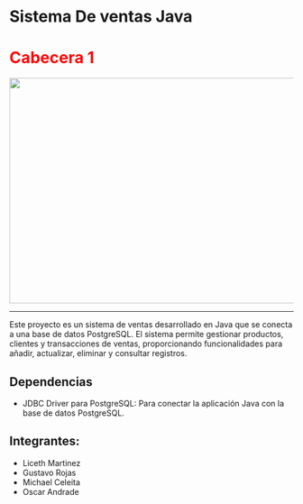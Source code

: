# Sistema De ventas Java
<h1 style="color:#FF0000">Cabecera 1</h1>
<img src="https://media.giphy.com/media/v1.Y2lkPTc5MGI3NjExN3lvZHV1bW16bGdkb3l2eWFxdXFiazZiazVxcXFnMHFwa3UzNWp6cSZlcD12MV9pbnRlcm5hbF9naWZfYnlfaWQmY3Q9Zw/ckr4W2ppxPBeIF8dx4/giphy.gif" width="1000" height="400">

 ---
 
 
Este proyecto es un sistema de ventas desarrollado en Java que se conecta a una base de datos PostgreSQL. El sistema permite gestionar productos, clientes y transacciones de ventas, proporcionando funcionalidades para añadir, actualizar, eliminar y consultar registros.

 ## Dependencias
 
  * JDBC Driver para PostgreSQL: Para conectar la aplicación Java con la base de datos PostgreSQL.
 
 ## Integrantes:
  
  * Liceth Martinez
  * Gustavo Rojas 
  * Michael Celeita
  * Oscar Andrade
